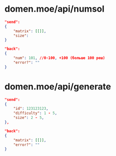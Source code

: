 # domen.moe/api/numsol
```json
"send":
{
    "matrix": [[]],
    "size":
}

"back":
{
    "num": 101, //0-100, +100 (больше 100 реш)
    "error?": ""
}
```

# domen.moe/api/generate
```json
"send":
{
    "id": 123123123,
    "difficulty": 1 - 5, 
    "size": 2 - 5,
},

"back":
{
    "matrix": [[]],
    "error?": ""
}
```